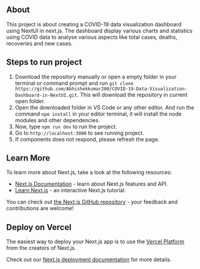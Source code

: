 ## About
This project is about creating a COVID-19 data visualization dashboard using NextUI in next.js. The dashboard display various charts and statistics using COVID data to analyse various aspects like total cases, deaths, recoveries and new cases.

## Steps to run project

1. Download the repository manually or open a empty folder in your terminal or command prompt and run ```git clone https://github.com/Abhishekkumar200/COVID-19-Data-Visualization-Dashboard-in-NextUI.git```. This will download the repository in current open folder.
2. Open the downloaded folder in VS Code or any other editor. And run the command ```npm install``` in your editor terminal, it will install the node modules and other dependencies.
3. Now, type ```npm run dev```  to run the project.
4. Go to `http://localhost:3000` to see running project.
5. If components does not respond, please refresh the page.

## Learn More

To learn more about Next.js, take a look at the following resources:

- [Next.js Documentation](https://nextjs.org/docs) - learn about Next.js features and API.
- [Learn Next.js](https://nextjs.org/learn) - an interactive Next.js tutorial.

You can check out [the Next.js GitHub repository](https://github.com/vercel/next.js/) - your feedback and contributions are welcome!

## Deploy on Vercel

The easiest way to deploy your Next.js app is to use the [Vercel Platform](https://vercel.com/new?utm_medium=default-template&filter=next.js&utm_source=create-next-app&utm_campaign=create-next-app-readme) from the creators of Next.js.

Check out our [Next.js deployment documentation](https://nextjs.org/docs/deployment) for more details.
